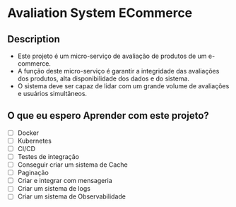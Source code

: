 # Avaliation System ECommerce

## Description

- Este projeto é um micro-serviço de avaliação de produtos de um e-commerce.
- A função deste micro-serviço é garantir a integridade das avaliações dos produtos, alta disponibilidade dos dados e do sistema.
- O sistema deve ser capaz de lidar com um grande volume de avaliações e usuários simultâneos.


## O que eu espero Aprender com este projeto?

- [ ] Docker
- [ ] Kubernetes
- [ ] CI/CD
- [ ] Testes de integração
- [ ] Conseguir criar um sistema de Cache
- [ ] Paginação
- [ ] Criar e integrar com mensageria
- [ ] Criar um sistema de logs
- [ ] Criar um sistema de Observabilidade